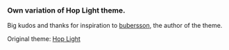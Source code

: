 ### Own variation of Hop Light theme.

Big kudos and thanks for inspiration to [bubersson](https://marketplace.visualstudio.com/publishers/bubersson), the author of the theme.

Original theme:
[Hop Light](https://marketplace.visualstudio.com/items?itemName=bubersson.theme-hop-light)
